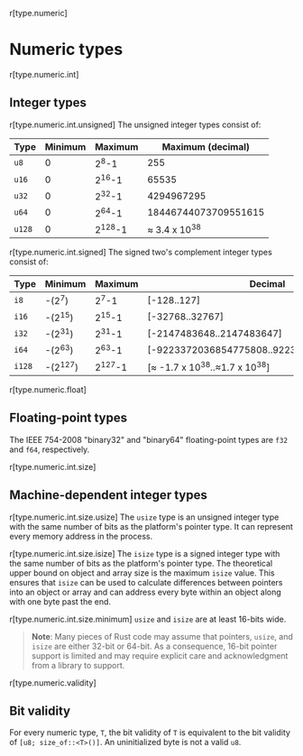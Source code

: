 r[type.numeric]
# Numeric types

r[type.numeric.int]
## Integer types

r[type.numeric.int.unsigned]
The unsigned integer types consist of:

Type   | Minimum | Maximum           | Maximum (decimal)
-------|---------|-------------------|------------------------
`u8`   | 0       | 2<sup>8</sup>-1   | 255
`u16`  | 0       | 2<sup>16</sup>-1  | 65535
`u32`  | 0       | 2<sup>32</sup>-1  | 4294967295
`u64`  | 0       | 2<sup>64</sup>-1  | 18446744073709551615
`u128` | 0       | 2<sup>128</sup>-1 | ≈ 3.4 x 10<sup>38</sup>

r[type.numeric.int.signed]
The signed two's complement integer types consist of:

Type   | Minimum            | Maximum           | Decimal
-------|--------------------|-------------------|----------------------------------------------------
`i8`   | -(2<sup>7</sup>)   | 2<sup>7</sup>-1   | \[-128..127]
`i16`  | -(2<sup>15</sup>)  | 2<sup>15</sup>-1  | \[-32768..32767]
`i32`  | -(2<sup>31</sup>)  | 2<sup>31</sup>-1  | \[-2147483648..2147483647]
`i64`  | -(2<sup>63</sup>)  | 2<sup>63</sup>-1  | \[-9223372036854775808..9223372036854775807]
`i128` | -(2<sup>127</sup>) | 2<sup>127</sup>-1 | \[≈ -1.7 x 10<sup>38</sup>..≈1.7 x 10<sup>38</sup>]


r[type.numeric.float]
## Floating-point types

The IEEE 754-2008 "binary32" and "binary64" floating-point types are `f32` and
`f64`, respectively.

r[type.numeric.int.size]
## Machine-dependent integer types

r[type.numeric.int.size.usize]
The `usize` type is an unsigned integer type with the same number of bits as the
platform's pointer type. It can represent every memory address in the process.

r[type.numeric.int.size.isize]
The `isize` type is a signed integer type with the same number of bits as the
platform's pointer type. The theoretical upper bound on object and array size
is the maximum `isize` value. This ensures that `isize` can be used to calculate
differences between pointers into an object or array and can address every byte
within an object along with one byte past the end.

r[type.numeric.int.size.minimum]
`usize` and `isize` are at least 16-bits wide.

> **Note**: Many pieces of Rust code may assume that pointers, `usize`, and
> `isize` are either 32-bit or 64-bit. As a consequence, 16-bit
> pointer support is limited and may require explicit care and acknowledgment
> from a library to support.

r[type.numeric.validity]
## Bit validity

For every numeric type, `T`, the bit validity of `T` is equivalent to the bit
validity of `[u8; size_of::<T>()]`. An uninitialized byte is not a valid `u8`.
